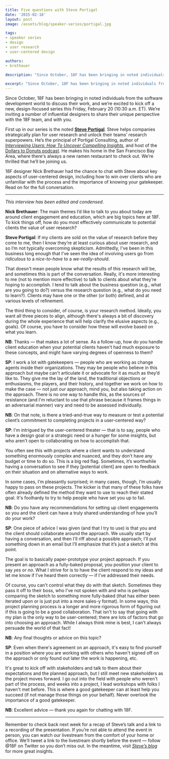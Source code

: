 ```yaml
---
title: Five questions with Steve Portigal
date: '2015-02-18'
layout: post
image: /assets/blog/speaker-series/portigal.jpg

tags: 
- speaker series
- design
- user research
- user-centered design

authors:
- brethauer

description: "Since October, 18F has been bringing in noted individuals from the software development world to discuss their work, and we’re excited to kick off a new, design-focused series this Friday, February 20 (10:30 a.m. ET) with Steve Portigal, author of Interviewing Users: How to Uncover Compelling Insights and host of the Dollars to Donuts podcast."

excerpt: "Since October, 18F has been bringing in noted individuals from the software development world to discuss their work, and we’re excited to kick off a new, design-focused series this Friday, February 20 (10:30 a.m. ET) with Steve Portigal, author of Interviewing Users: How to Uncover Compelling Insights and host of the Dollars to Donuts podcast."
---
```


Since October, 18F has been bringing in noted individuals from the
software development world to discuss their work, and we’re excited to
kick off a new, design-focused series this Friday, February 20 (10:30 a.m.
ET). We’re inviting a number of influential designers to share their
unique perspective with the 18F team, and with you.

First up in our series is the noted [**Steve
Portigal**](http://www.portigal.com/). Steve helps companies
strategically plan for user research and unlock their teams’ research
superpowers. He’s the principal of Portigal Consulting, author of
*[Interviewing Users: How To Uncover Compelling Insights](http://rosenfeldmedia.com/books/interviewing-users/)*, and host of
the [Dollars to Donuts podcast](https://itunes.apple.com/us/podcast/dollars-to-donuts/id956673263). He makes his home in the San Francisco
Bay Area, where there's always a new ramen restaurant to check out.
We’re thrilled that he’ll be joining us.

18F designer Nick Brethauer had the chance to chat with Steve about key
aspects of user-centered design, including how to win over clients who
are unfamiliar with the process and the importance of knowing your
gatekeeper. Read on for the full conversation.

-----

*This interview has been edited and condensed.*

**Nick Brethauer**: The main themes I’d like to talk to you about today are around
client engagement and education, which are big topics here at 18F. To
kick things off, how do you most effectively communicate to potential
clients the value of user research?

**Steve Portigal**: If my clients are sold on the value of research before they come
to me, then I know they’re at least curious about user research, and so
I’m not typically overcoming skepticism. Admittedly, I've been in this
business long enough that I've seen the idea of involving users go from
*ridiculous* to a *nice-to-have* to a *we-really-should*.

That doesn't mean people know what the results of this research will be,
and sometimes this is part of the conversation. Really, it's more
interesting to me (not to mention more effective) to talk to clients
about what they’re hoping to accomplish. I tend to talk about the
business question (e.g., what are you going to do?) versus the research
question (e.g., what do you need to learn?). Clients may have one or the
other (or both) defined, and at various levels of refinement.

The third thing to consider, of course, is your research method.
Ideally, you want all three pieces to align, although there's always a
bit of discovery during the whole experience that will help clarify the
elusive aspects (e.g., goals). Of course, you have to consider how these
will evolve based on what you learn.

**NB**: Thanks — that makes a lot of sense. As a follow-up, how do you
handle client education when your potential clients haven't had much
exposure to these concepts, and might have varying degrees of openness
to them?

**SP**: I work a lot with gatekeepers — people who are working as change
agents inside their organizations. They may be people who believe in
this approach but maybe can't articulate it or advocate for it as much
as they’d like to. They give me the lay of the land, the traditional
objections or enthusiasms, the players, and their history, and together
we work on how to make the case — not just our approach, mind you, but
also taking action on the approach. There is no one way to handle this,
as the sources of resistance (and I'm reluctant to use that phrase
because it frames things in an adversarial manner) vary and need to be
assessed individually.

**NB**: On that note, is there a tried-and-true way to measure or test a
potential client’s commitment to completing projects in a user-centered
way?

**SP**: I'm intrigued by the user-centered theater — that is to say,
people who have a design goal or a strategic need or a hunger for some
insights, but who aren't open to collaborating on how to accomplish
that.

You often see this with projects where a client wants to understand
something enormously complex and nuanced, and they don't have any budget
or time to do so. This is a big red flag. Sometimes, it’s worthwhile
having a conversation to see if they [potential client] are open to
feedback on their situation and on alternative ways to work.

In some cases, I’m pleasantly surprised; in many cases, though, I’m
usually happy to pass on these projects. The kicker is that many of
these folks have often already defined the method they want to use to
reach their stated goal. It's foolhardy to try to help people who have
set you up to fail.

**NB**: Do you have any recommendations for setting up client
engagements so you and the client can have a truly shared understanding
of how you’ll do your work?

**SP**: One piece of advice I was given (and that I try to use) is that
you and the client should collaborate around the approach. We usually
start by having a conversation, and then I'll riff about a possible
approach; I'll put something down in an email but I’ll emphasize that
it’s just a sketch at this point.

The goal is to basically paper-prototype your project approach. If you
present an approach as a fully-baked proposal, you position your client
to say *yes* or *no*. What I strive for is to have the client respond to
my ideas and let me know if I’ve heard them correctly — if I’ve
addressed their needs.

Of course, you can't control what they do with that sketch. Sometimes
they pass it off to their boss, who I've not spoken with and who is
perhaps comparing the sketch to something more fully-baked (that has
either been iterated upon or is just put into a more sales-y format). In
some ways, this project planning process is a longer and more rigorous
form of figuring out if this is going to be a good collaboration. That
isn't to say that going with my plan is the only way to be
user-centered; there are lots of factors that go into choosing an
approach. While I always think mine is best, I can't always persuade the
world of that fact!

**NB**: Any final thoughts or advice on this topic?

**SP**: Even when there's agreement on an approach, it's easy to find
yourself in a position where you are working with others who haven't
signed off on the approach or only found out later the work is
happening, etc.

It's great to kick off with stakeholders and talk to them about their
expectations and the planned approach, but I still meet new stakeholders
as the project moves forward. I go out into the field with people who
weren't part of the process, and weeks into a project, I lead workshops
with folks I haven't met before. This is where a good gatekeeper can at
least help you succeed (if not manage those things on your behalf).
Never overlook the importance of a good gatekeeper.

**NB**: Excellent advice — thank you again for chatting with 18F.

-----

Remember to check back next week for a recap of Steve’s talk and a link
to a recording of the presentation. If you’re not able to attend the
event in person, you can watch our livestream from the comfort of your
home or office. We’ll tweet a link to the livestream shortly before the
event — follow @18F on Twitter so you don’t miss out. In the meantime,
visit [*Steve’s blog*](http://www.portigal.com/blog/) for more great
insights.
